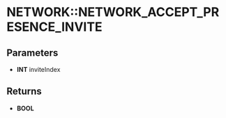 # NETWORK::NETWORK_ACCEPT_PRESENCE_INVITE

## Parameters
* **INT** inviteIndex

## Returns
* **BOOL**
